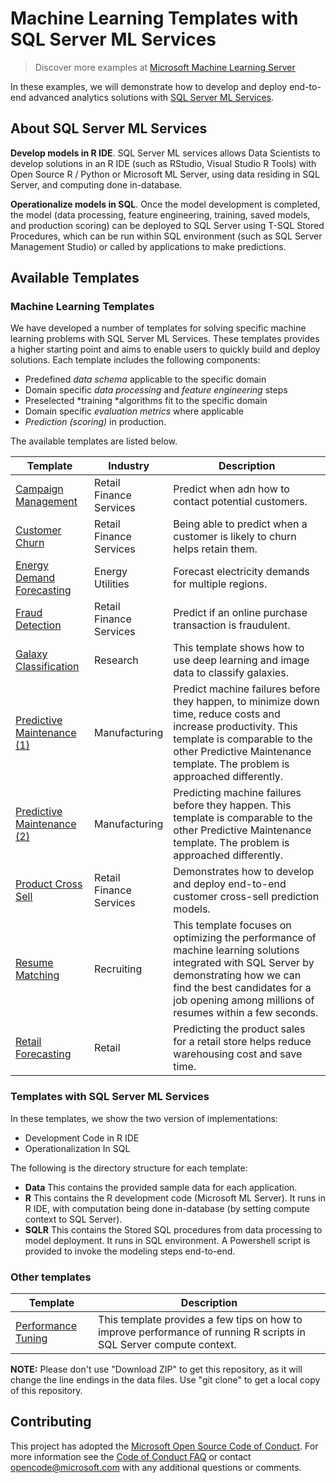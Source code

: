 # Machine Learning Templates with SQL Server ML Services

> Discover more examples at [Microsoft Machine Learning Server](https://github.com/Microsoft/ML-Server)

In these examples, we will demonstrate how to develop and deploy end-to-end advanced analytics solutions with [SQL Server  ML Services](https://docs.microsoft.com/en-us/sql/advanced-analytics/what-is-sql-server-machine-learning). 

## About SQL Server ML Services

**Develop models in R IDE**. SQL Server ML services allows Data Scientists to develop solutions in an R IDE (such as RStudio, Visual Studio R Tools) with Open Source R / Python or Microsoft ML Server, using data residing in SQL Server, and computing done in-database. 

**Operationalize models in SQL**. Once the model development is completed, the model (data processing, feature engineering, training, saved models, and production scoring) can be deployed to SQL Server using T-SQL Stored Procedures, which can be run within SQL environment (such as SQL Server Management Studio) or called by applications to make predictions. 

## Available Templates

### Machine Learning Templates
We have developed a number of templates for solving specific machine learning problems with SQL Server ML Services. These templates provides a higher starting point and aims to enable users to quickly build and deploy solutions. Each template includes the following components:

- Predefined *data schema* applicable to the specific domain
- Domain specific *data processing* and *feature engineering* steps
- Preselected *training *algorithms fit to the specific domain 
- Domain specific *evaluation metrics* where applicable
- *Prediction (scoring)* in production.  

The available templates are listed below.



| Template | Industry | Description |
| -------- | ----------- | -------- |
|[Campaign Management](CampaignManagement)|Retail<br/>Finance<br/>Services|Predict when adn how to contact potential customers.|
|[Customer Churn](Churn/Introduction.md)|Retail<br/>Finance<br/>Services|Being able to predict when a customer is likely to churn helps retain them.|
|[Energy Demand Forecasting](EnergyDemandForecasting/README.md)|Energy<br/>Utilities| Forecast electricity demands for multiple regions.|
|[Fraud Detection](FraudDetection/readme.md)|Retail<br/>Finance<br/>Services|Predict if an online purchase transaction is fraudulent.|
|[Galaxy Classification](Galaxies/README.md)|Research|This template shows how to use deep learning and image data to classify galaxies.|
|[Predictive Maintenance (1)](PredictiveMaintenance/Introduction.md)|Manufacturing|Predict machine failures before they happen, to minimize down time, reduce costs and increase productivity. This template is comparable to the other Predictive Maintenance template. The problem is approached differently.|
|[Predictive Maintenance (2)](PredictiveMaintenanceModelingGuide/README.md)|Manufacturing|Predicting machine failures before they happen. This template is comparable to the other Predictive Maintenance template. The problem is approached differently.|
|[Product Cross Sell](ProductCrossSell/Instructions.md)|Retail<br/>Finance<br/>Services|Demonstrates how to develop and deploy end-to-end customer cross-sell prediction models.|
|[Resume Matching](SQLOptimizationTips/README.md)|Recruiting|This template focuses on optimizing the performance of machine learning solutions integrated with SQL Server by demonstrating how we can find the best candidates for a job opening among millions of resumes within a few seconds.| 
|[Retail Forecasting](RetailForecasting/README.md)|Retail|Predicting the product sales for a retail store helps reduce warehousing cost and save time.|

### Templates with SQL Server ML Services
In these templates, we show the two version of implementations:
 
- Development Code in R IDE 
- Operationalization In SQL

The following is the directory structure for each template:

* **Data**    This contains the provided sample data for each application.
* **R**	      This contains the R development code (Microsoft ML Server). It runs in R IDE, with computation being done in-database (by setting compute context to SQL Server). 
* **SQLR**    This contains the Stored SQL procedures from data processing to model deployment. It runs in SQL environment. A Powershell script is provided to invoke the modeling steps end-to-end. 

### Other templates
| Template | Description |
| -------- | ----------- |
| [Performance Tuning](PerfTuning/README.md)| This template provides a few tips on how to improve performance of running R scripts in SQL Server compute context.|

**NOTE:** Please don't use "Download ZIP" to get this repository, as it will change the line endings in the data files. Use "git clone" to get a local copy of this repository. 

## Contributing
This project has adopted the [Microsoft Open Source Code of Conduct](https://opensource.microsoft.com/codeofconduct/). For more information see the [Code of Conduct FAQ](https://opensource.microsoft.com/codeofconduct/faq/) or contact [opencode@microsoft.com](mailto:opencode@microsoft.com) with any additional questions or comments.

